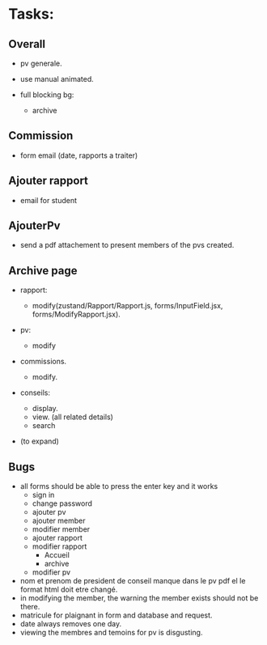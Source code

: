 # Tasks:

## Overall

- pv generale.
- use manual animated.

- full blocking bg:
  - archive

## Commission

- form email (date, rapports a traiter)

## Ajouter rapport

- email for student

## AjouterPv

- send a pdf attachement to present members of the pvs created.

## Archive page

- rapport:

  - modify(zustand/Rapport/Rapport.js, forms/InputField.jsx, forms/ModifyRapport.jsx).

- pv:

  - modify

- commissions.

  - modify.

- conseils:

  - display.
  - view. (all related details)
  - search

- (to expand)

## Bugs

- all forms should be able to press the enter key and it works
  - sign in
  - change password
  - ajouter pv
  - ajouter member
  - modifier member
  - ajouter rapport 
  - modifier rapport
    - Accueil
    - archive
  - modifier pv
- nom et prenom de president de conseil manque dans le pv pdf el le format html doit etre changé.
- in modifying the member, the warning the member exists should not be there.
- matricule for plaignant in form and database and request.
- date always removes one day.
- viewing the membres and temoins for pv is disgusting.
